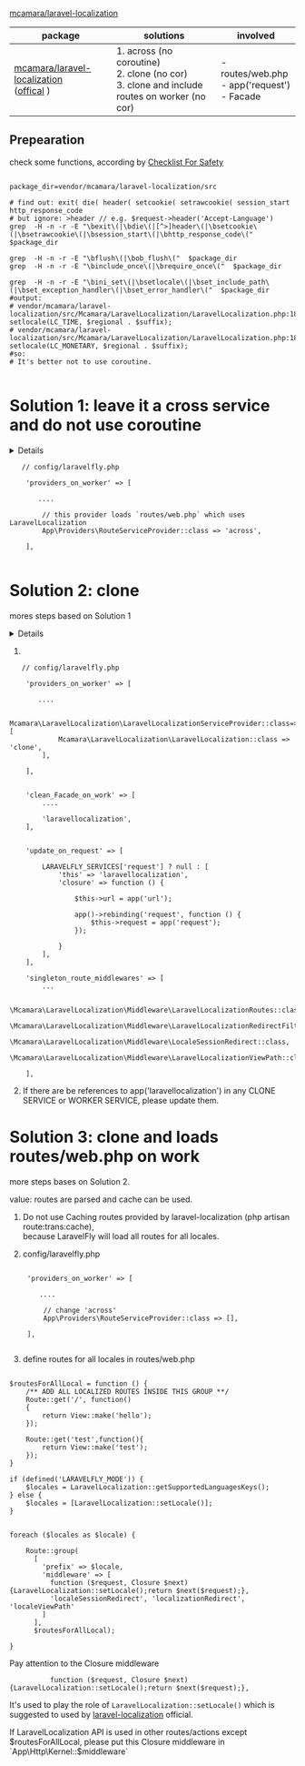
[mcamara/laravel-localization](https://github.com/mcamara/laravel-localization)


package | solutions| involved
 ---- | --- | -----
 [mcamara/laravel-localization](https://github.com/scil/LaravelFly/blob/master/config/package_config_examples/laravel-localization.md) <br> ([offical](https://github.com/mcamara/laravel-localization) ) | 1. across (no coroutine) <br> 2. clone (no cor) <br> 3. clone and include routes on worker (no cor) | - routes/web.php  <br> - app('request')  <br>- Facade

## Prepearation

check some functions, according by [Checklist For Safety](https://github.com/scil/LaravelFly/wiki/Checklist-For-Safety)

``` 

package_dir=vendor/mcamara/laravel-localization/src

# find out: exit( die( header( setcookie( setrawcookie( session_start http_response_code
# but ignore: >header // e.g. $request->header('Accept-Language')
grep  -H -n -r -E "\bexit\(|\bdie\(|[^>]header\(|\bsetcookie\(|\bsetrawcookie\(|\bsession_start\(|\bhttp_response_code\("  $package_dir 

grep  -H -n -r -E "\bflush\(|\bob_flush\("  $package_dir 
grep  -H -n -r -E "\binclude_once\(|\brequire_once\("  $package_dir 

grep  -H -n -r -E "\bini_set\(|\bsetlocale\(|\bset_include_path\(|\bset_exception_handler\(|\bset_error_handler\("  $package_dir
#output:
# vendor/mcamara/laravel-localization/src/Mcamara/LaravelLocalization/LaravelLocalization.php:184:            setlocale(LC_TIME, $regional . $suffix);
# vendor/mcamara/laravel-localization/src/Mcamara/LaravelLocalization/LaravelLocalization.php:185:            setlocale(LC_MONETARY, $regional . $suffix);
#so:
# It's better not to use coroutine.


```

# Solution 1: leave it a cross service and do not use coroutine

<details>
<summary>Details</summary>
<div>

### Non-allowed functions

[x] no

### Non-allowed functions in some cases

[x] (no)

### no coroutine

[x]. ensure `const LARAVELFLY_COROUTINE = false; ` in fly.conf.php 

[x] `setlocale()` is used at the beginning of each request, so restore is not needed with no coroutine used.

### Across service provider

[x] routes/web.php uses this package 

</div>
</details>

```
   // config/laravelfly.php

    'providers_on_worker' => [
    
       ....
    
        // this provider loads `routes/web.php` which uses LaravelLocalization 
        App\Providers\RouteServiceProvider::class => 'across',
        
    ],
    

```

# Solution 2: clone

mores steps based on Solution 1

<details>
<summary>Details</summary>
<div>

[x] put service provides into 'providers_on_worker'

[x] all middlewares can be think as WORKER SERVICE ( this prop not change in my project: `protected $except = [];` )
    
[x] list singleton services providers by this packages: `Mcamara\LaravelLocalization\LaravelLocalization::class`

[x] add `clone` to this singleton service

[x] clean Facade for the singleton service

[x] NO ref in other services

[x] NO ref to this service in controllers

[x] if `LARAVELFLY_SERVICES['request'] == false` 
  - [x] The service has a prop `request` needed to update.
  - [x] has ref to other CLONE SERVICE 'url'

[x] NO static props

</div>
</details>

1. 
```
   // config/laravelfly.php

    'providers_on_worker' => [
    
       ....
    
        Mcamara\LaravelLocalization\LaravelLocalizationServiceProvider::class=>[
            Mcamara\LaravelLocalization\LaravelLocalization::class => 'clone',
        ],
        
    ],
    
    
    'clean_Facade_on_work' => [
        ....
        
        'laravellocalization',
    ],
    
    
    'update_on_request' => [

        LARAVELFLY_SERVICES['request'] ? null : [
            'this' => 'laravellocalization',
            'closure' => function () {
            
                $this->url = app('url');
                
                app()->rebinding('request', function () {
                    $this->request = app('request');
                });
                
            }
        ],
    ],

    'singleton_route_middlewares' => [
        ...
        
        \Mcamara\LaravelLocalization\Middleware\LaravelLocalizationRoutes::class,
        \Mcamara\LaravelLocalization\Middleware\LaravelLocalizationRedirectFilter::class,
        \Mcamara\LaravelLocalization\Middleware\LocaleSessionRedirect::class,
        \Mcamara\LaravelLocalization\Middleware\LaravelLocalizationViewPath::class
        
    ],

```

2. If there are be references to app('laravellocalization') in any CLONE SERVICE or WORKER SERVICE, please update them.


# Solution 3: clone and loads routes/web.php on work

more steps bases on Solution 2.

value: routes are parsed and cache can be used.

1. Do not use Caching routes provided by laravel-localization (php artisan route:trans:cache),   
because LaravelFly will load all routes for all locales.

2. config/laravelfly.php
   ```

    'providers_on_worker' => [
    
       ....
    
        // change 'across'
        App\Providers\RouteServiceProvider::class => [],
        
    ],
    
    ```

3. define routes for all locales in routes/web.php
``` 

$routesForAllLocal = function () {
	/** ADD ALL LOCALIZED ROUTES INSIDE THIS GROUP **/
	Route::get('/', function()
	{
		return View::make('hello');
	});

	Route::get('test',function(){
		return View::make('test');
	});
}

if (defined('LARAVELFLY_MODE')) {
    $locales = LaravelLocalization::getSupportedLanguagesKeys();
} else {
    $locales = [LaravelLocalization::setLocale()];
}


foreach ($locales as $locale) {

    Route::group(
      [
        'prefix' => $locale,
        'middleware' => [ 
          function ($request, Closure $next) {LaravelLocalization::setLocale();return $next($request);},
          'localeSessionRedirect', 'localizationRedirect', 'localeViewPath' 
        ]
      ],
      $routesForAllLocal);

}
```

Pay attention to the Closure middleware 
```
          function ($request, Closure $next) {LaravelLocalization::setLocale();return $next($request);},
```

It's used to play the role of `LaravelLocalization::setLocale()` which is suggested to used by [laravel-localization](https://github.com/mcamara/laravel-localization#usage) official.

If LaravelLocalization API is used in other routes/actions except $routesForAllLocal, please put this Closure middleware in `App\Http\Kernel::$middleware`
 
